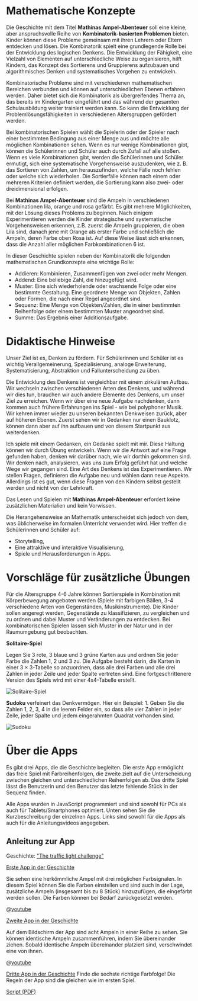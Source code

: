 # Mathematische Konzepte

Die Geschichte mit dem Titel **Mathinas Ampel-Abenteuer** soll eine kleine, aber anspruchsvolle Reihe von **Kombinatorik-basierten Problemen** bieten. Kinder können diese Probleme gemeinsam mit ihren Lehrern oder Eltern entdecken und lösen. Die Kombinatorik spielt eine grundlegende Rolle bei der Entwicklung des logischen Denkens. Die Entwicklung der Fähigkeit, eine Vielzahl von Elementen auf unterschiedliche Weise zu organisieren, hilft Kindern, das Konzept des Sortierens und Gruppierens aufzubauen und algorithmisches Denken und systematisches Vorgehen zu entwickeln.

Kombinatorische Probleme sind mit verschiedenen mathematischen Bereichen verbunden und können auf unterschiedlichen Ebenen erfahren werden. Daher bietet sich die Kombinatorik als übergreifendes Thema an, das bereits im Kindergarten eingeführt und das während der gesamten Schulausbildung weiter trainiert werden kann. So kann die Entwicklung der Problemlösungsfähigkeiten in verschiedenen Altersgruppen gefördert werden.

Bei kombinatorischen Spielen wählt die Spielerin oder der Spieler nach einer bestimmten Bedingung aus einer Menge aus und möchte alle möglichen Kombinationen sehen. Wenn es nur wenige Kombinationen gibt, können die Schülerinnen und Schüler auch durch Zufall auf alle stoßen. Wenn es viele Kombinationen gibt, werden die Schülerinnen und Schüler ermutigt, sich eine systematische Vorgehensweise auszudenken, wie z. B. das Sortieren von Zahlen, um herauszufinden, welche Fälle noch fehlen oder welche sich wiederholen. Die Sortierfälle können nach einem oder mehreren Kriterien definiert werden, die Sortierung kann also zwei- oder dreidimensional erfolgen.

Bei **Mathinas Ampel-Abenteuer** sind die Ampeln in verschiedenen Kombinationen lila, orange und rosa gefärbt. Es gibt mehrere Möglichkeiten, mit der Lösung dieses Problems zu beginnen. Nach einigem Experimentieren werden die Kinder strategische und systematische Vorgehensweisen erkennen, z.B. zuerst die Ampeln gruppieren, die oben Lila sind, danach jene mit Orange als erster Farbe und schließlich die Ampeln, deren Farbe oben Rosa ist. Auf diese Weise lässt sich erkennen, dass die Anzahl aller möglichen Farbkombinationen 6 ist.

In dieser Geschichte spielen neben der Kombinatorik die folgenden mathematischen Grundkonzepte eine wichtige Rolle:

+ Addieren: Kombinieren, Zusammenfügen von zwei oder mehr Mengen.
+ Addend: Eine beliebige Zahl, die hinzugefügt wird. 
+ Muster: Eine sich wiederholende oder wachsende Folge oder eine bestimmte Gestaltung. Eine geordnete Menge von Objekten, Zahlen oder Formen, die nach einer Regel angeordnet sind. 
+ Sequenz: Eine Menge von Objekten/Zahlen, die in einer bestimmten Reihenfolge oder einem bestimmten Muster angeordnet sind.
+ Summe: Das Ergebnis einer Additionsaufgabe.

# Didaktische Hinweise

Unser Ziel ist es, Denken zu fördern. Für Schülerinnen und Schüler ist es wichtig Verallgemeinerung, Spezialisierung, analoge Erweiterung, Systematisierung, Abstraktion und Fallunterscheidung zu üben.

Die Entwicklung des Denkens ist vergleichbar mit einem zirkulären Aufbau. Wir wechseln zwischen verschiedenen Arten des Denkens, und während wir dies tun, brauchen wir auch andere Elemente des Denkens, um unser Ziel zu erreichen. Wenn wir über eine neue Aufgabe nachdenken, dann kommen auch frühere Erfahrungen ins Spiel - wie bei polyphoner Musik. Wir kehren immer wieder zu unseren bekannten Denkweisen zurück, aber auf höheren Ebenen. Zuerst sehen wir in Gedanken nur einen Bauklotz, können dann aber auf ihn aufbauen und von diesem Startpunkt aus weiterdenken.

Ich spiele mit einem Gedanken, ein Gedanke spielt mit mir. Diese Haltung können wir durch Übung entwickeln. Wenn wir die Antwort auf eine Frage gefunden haben, denken wir darüber nach, wie wir dorthin gekommen sind. Wir denken nach, analysieren, was uns zum Erfolg geführt hat und welche Wege wir gegangen sind. Eine Art des Denkens ist das Experimentieren. Wir stellen Fragen, definieren die Aufgabe neu und wählen dann neue Aspekte. Allerdings ist es gut, wenn diese Fragen von den Kindern selbst gestellt werden und nicht von der Lehrkraft.

Das Lesen und Spielen mit **Mathinas Ampel-Abenteuer** erfordert keine zusätzlichen Materialien und kein Vorwissen. 

Die Herangehensweise an Mathematik unterscheidet sich jedoch von dem, was üblicherweise im formalen Unterricht verwendet wird. Hier treffen die Schülerinnen und Schüler auf: 
+ Storytelling,
+ Eine attraktive und interaktive Visualisierung,
+ Spiele und Herausforderungen in Apps.

# Vorschläge für zusätzliche Übungen
Für die Altersgruppe 4-6 Jahre können Sortierspiele in Kombination mit Körperbewegung angeboten werden (Spiele mit farbigen Bällen, 3-4 verschiedene Arten von Gegenständen, Musikinstrumente). Die Kinder sollen angeregt werden, Gegenstände zu klassifizieren, zu vergleichen und zu ordnen und dabei Muster und Veränderungen zu entdecken. Bei kombinatorischen Spielen lassen sich Muster in der Natur und in der Raumumgebung gut beobachten.

**Solitaire-Spiel**

Legen Sie 3 rote, 3 blaue und 3 grüne Karten aus und ordnen Sie jeder Farbe die Zahlen 1, 2 und 3 zu. Die Aufgabe besteht darin, die Karten in einer 3 × 3-Tabelle so anzuordnen, dass alle drei Farben und alle drei Zahlen in jeder Zeile und jeder Spalte vertreten sind. Eine fortgeschrittenere Version des Spiels wird mit einer 4x4-Tabelle erstellt.

![Solitaire-Spiel](/stories/logi-1/img/solitaire2.png)

**Sudoku** verfeinert das Denkvermögen. Hier ein Beispiel: 1. Geben Sie die Zahlen 1, 2, 3, 4 in die leeren Felder ein, so dass alle vier Zahlen in jeder Zeile, jeder Spalte und jedem eingerahmten Quadrat vorhanden sind.

![Sudoku](/stories/logi-1/img//sudoku.png)

# Über die Apps
Es gibt drei Apps, die die Geschichte begleiten. Die erste App ermöglicht das freie Spiel mit Farbreihenfolgen, die zweite zielt auf die Unterscheidung zwischen gleichen und unterschiedlichen Reihenfolgen ab. Das dritte Spiel lässt die Benutzerin und den Benutzer das letzte fehlende Stück in der Sequenz finden.

Alle Apps wurden in JavaScript programmiert und sind sowohl für PCs als auch für Tablets/Smartphones optimiert. Unten sehen Sie die Kurzbeschreibung der einzelnen Apps. Links sind sowohl für die Apps als auch für die Anleitungsvideos angegeben. 

## Anleitung zur App 

Geschichte: ["The traffic light challenge"]($HUB_URL/story/the-traffic-light-challenge/)

[Erste App in der Geschichte]($HUB_URL/story/the-traffic-light-challenge/?actionLink=firstGame)

Sie sehen eine herkömmliche Ampel mit drei möglichen Farbsignalen. In diesem Spiel können Sie die Farben einstellen und sind auch in der Lage, zusätzliche Ampeln (insgesamt bis zu 8 Stück) hinzuzufügen, die eingefärbt werden sollen. Die Farben können bei Bedarf zurückgesetzt werden.

@[youtube](zdFCyi9WLkY)

[Zweite App in der Geschichte]($HUB_URL/story/the-traffic-light-challenge/?actionLink=secondGame)

Auf dem Bildschirm der App sind acht Ampeln in einer Reihe zu sehen. Sie können identische Ampeln zusammenführen, indem Sie übereinander ziehen. Sobald identische Ampeln übereinander platziert sind, verschwindet eine von ihnen.

@[youtube](o7GglqqoNMs)

[Dritte App in der Geschichte]($HUB_URL/story/the-traffic-light-challenge/?actionLink=thirdGame)
Finde die sechste richtige Farbfolge! Die Regeln der App sind die gleichen wie im ersten Spiel.

[Script (PDF)](/stories/logi-1/transcripts/Script1.pdf)